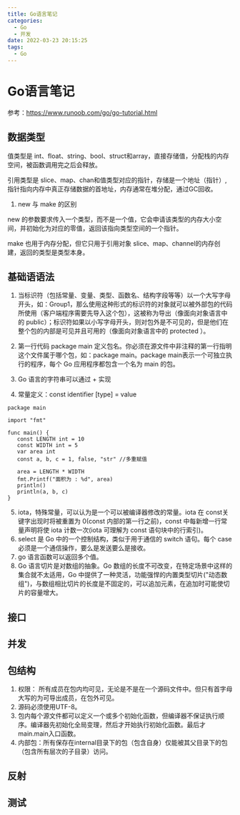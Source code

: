 ```yaml
---
title: Go语言笔记
categories:
  - Go
  - 开发
date: 2022-03-23 20:15:25
tags:
  - Go
---
```


# Go语言笔记

参考：https://www.runoob.com/go/go-tutorial.html

## 数据类型

值类型是 int、float、string、bool、struct和array，直接存储值，分配栈的内存空间，被函数调用完之后会释放。

引用类型是 slice、map、chan和值类型对应的指针，存储是一个地址（指针）,指针指向内存中真正存储数据的首地址，内存通常在堆分配，通过GC回收。

1. new 与 make 的区别

new 的参数要求传入一个类型，而不是一个值，它会申请该类型的内存大小空间，并初始化为对应的零值，返回该指向类型空间的一个指针。

make 也用于内存分配，但它只用于引用对象 slice、map、channel的内存创建，返回的类型是类型本身。

## 基础语语法

1. 当标识符（包括常量、变量、类型、函数名、结构字段等等）以一个大写字母开头，如：Group1，那么使用这种形式的标识符的对象就可以被外部包的代码所使用（客户端程序需要先导入这个包），这被称为导出（像面向对象语言中的 public）；标识符如果以小写字母开头，则对包外是不可见的，但是他们在整个包的内部是可见并且可用的（像面向对象语言中的 protected ）。
2. 第一行代码 package main 定义包名。你必须在源文件中非注释的第一行指明这个文件属于哪个包，如：package main。package main表示一个可独立执行的程序，每个 Go 应用程序都包含一个名为 main 的包。

3. Go 语言的字符串可以通过 + 实现
4. 常量定义：const identifier [type] = value

```
package main

import "fmt"

func main() {
   const LENGTH int = 10
   const WIDTH int = 5  
   var area int
   const a, b, c = 1, false, "str" //多重赋值

   area = LENGTH * WIDTH
   fmt.Printf("面积为 : %d", area)
   println()
   println(a, b, c)  
}
```
5. iota，特殊常量，可以认为是一个可以被编译器修改的常量。iota 在 const关键字出现时将被重置为 0(const 内部的第一行之前)，const 中每新增一行常量声明将使 iota 计数一次(iota 可理解为 const 语句块中的行索引)。
6. 	select 是 Go 中的一个控制结构，类似于用于通信的 switch 语句。每个 case 必须是一个通信操作，要么是发送要么是接收。
7. go 语言函数可以返回多个值。
8. Go 语言切片是对数组的抽象。Go 数组的长度不可改变，在特定场景中这样的集合就不太适用，Go 中提供了一种灵活，功能强悍的内置类型切片("动态数组")，与数组相比切片的长度是不固定的，可以追加元素，在追加时可能使切片的容量增大。



## 接口



## 并发



## 包结构

1. 权限： 所有成员在包内均可见，无论是不是在一个源码文件中。但只有首字母大写的为可导出成员，在包外可见。
2. 源码必须使用UTF-8。
3. 包内每个源文件都可以定义一个或多个初始化函数，但编译器不保证执行顺序。编译器先初始化全局变理，然后才开始执行初始化函数。最后才main.main入口函数。
4. 内部包：所有保存在internal目录下的包（包含自身）仅能被其父目录下的包（包含所有层次的子目录）访问。

## 反射


## 测试
